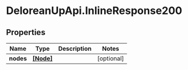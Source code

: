 # DeloreanUpApi.InlineResponse200

## Properties
Name | Type | Description | Notes
------------ | ------------- | ------------- | -------------
**nodes** | [**[Node]**](Node.md) |  | [optional] 


